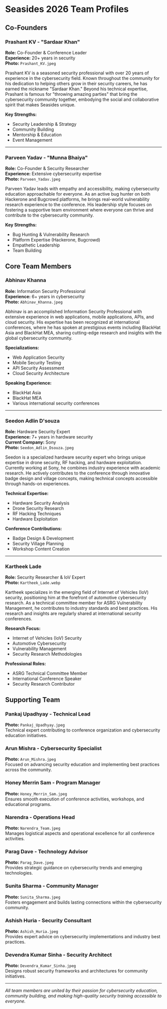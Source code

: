 # Seasides 2026 Team Profiles

## Co-Founders

### Prashant KV - "Sardaar Khan"
**Role:** Co-Founder & Conference Leader  
**Experience:** 20+ years in security  
**Photo:** `Prashant_KV.jpeg`

Prashant KV is a seasoned security professional with over 20 years of experience in the cybersecurity field. Known throughout the community for his dedication to helping others grow in their security careers, he has earned the nickname "Sardaar Khan." Beyond his technical expertise, Prashant is famous for "throwing amazing parties" that bring the cybersecurity community together, embodying the social and collaborative spirit that makes Seasides unique.

**Key Strengths:**
- Security Leadership & Strategy
- Community Building
- Mentorship & Education
- Event Management

---

### Parveen Yadav - "Munna Bhaiya"
**Role:** Co-Founder & Security Researcher  
**Experience:** Extensive cybersecurity expertise  
**Photo:** `Parveen_Yadav.jpeg`

Parveen Yadav leads with empathy and accessibility, making cybersecurity education approachable for everyone. As an active bug hunter on both Hackerone and Bugcrowd platforms, he brings real-world vulnerability research experience to the conference. His leadership style focuses on fostering a supportive team environment where everyone can thrive and contribute to the cybersecurity community.

**Key Strengths:**
- Bug Hunting & Vulnerability Research
- Platform Expertise (Hackerone, Bugcrowd)
- Empathetic Leadership
- Team Building

## Core Team Members

### Abhinav Khanna
**Role:** Information Security Professional  
**Experience:** 6+ years in cybersecurity  
**Photo:** `Abhinav_Khanna.jpeg`

Abhinav is an accomplished Information Security Professional with extensive experience in web applications, mobile applications, APIs, and cloud security. His expertise has been recognized at international conferences, where he has spoken at prestigious events including BlackHat Asia and BlackHat MEA, sharing cutting-edge research and insights with the global cybersecurity community.

**Specializations:**
- Web Application Security
- Mobile Security Testing
- API Security Assessment
- Cloud Security Architecture

**Speaking Experience:**
- BlackHat Asia
- BlackHat MEA
- Various international security conferences

---

### Seedon Adlin D'souza
**Role:** Hardware Security Expert  
**Experience:** 7+ years in hardware security  
**Current Company:** Sony  
**Photo:** `Seedon_Adlin_Dsouza.jpeg`

Seedon is a specialized hardware security expert who brings unique expertise in drone security, RF hacking, and hardware exploitation. Currently working at Sony, he combines industry experience with academic research. He actively contributes to the conference through innovative badge design and village concepts, making technical concepts accessible through hands-on experiences.

**Technical Expertise:**
- Hardware Security Analysis
- Drone Security Research
- RF Hacking Techniques
- Hardware Exploitation

**Conference Contributions:**
- Badge Design & Development
- Security Village Planning
- Workshop Content Creation

---

### Kartheek Lade
**Role:** Security Researcher & IoV Expert  
**Photo:** `Kartheek_Lade.webp`

Kartheek specializes in the emerging field of Internet of Vehicles (IoV) security, positioning him at the forefront of automotive cybersecurity research. As a technical committee member for ASRG Vulnerability Management, he contributes to industry standards and best practices. His research and insights are regularly shared at international security conferences.

**Research Focus:**
- Internet of Vehicles (IoV) Security
- Automotive Cybersecurity
- Vulnerability Management
- Security Research Methodologies

**Professional Roles:**
- ASRG Technical Committee Member
- International Conference Speaker
- Security Research Contributor

## Supporting Team

### Pankaj Upadhyay - Technical Lead
**Photo:** `Pankaj_Upadhyay.jpeg`  
Technical expert contributing to conference organization and cybersecurity education initiatives.

### Arun Mishra - Cybersecurity Specialist
**Photo:** `Arun_Mishra.jpeg`  
Focused on advancing security education and implementing best practices across the community.

### Honey Merrin Sam - Program Manager
**Photo:** `Honey_Merrin_Sam.jpeg`  
Ensures smooth execution of conference activities, workshops, and educational programs.

### Narendra - Operations Head
**Photo:** `Narendra_Team.jpeg`  
Manages logistical aspects and operational excellence for all conference activities.

### Parag Dave - Technology Advisor
**Photo:** `Parag_Dave.jpeg`  
Provides strategic guidance on cybersecurity trends and emerging technologies.

### Sunita Sharma - Community Manager
**Photo:** `Sunita_Sharma.jpeg`  
Fosters engagement and builds lasting connections within the cybersecurity community.

### Ashish Huria - Security Consultant
**Photo:** `Ashish_Huria.jpeg`  
Provides expert advice on cybersecurity implementations and industry best practices.

### Devendra Kumar Sinha - Security Architect
**Photo:** `Devendra_Kumar_Sinha.jpeg`  
Designs robust security frameworks and architectures for community initiatives.

---

*All team members are united by their passion for cybersecurity education, community building, and making high-quality security training accessible to everyone.*